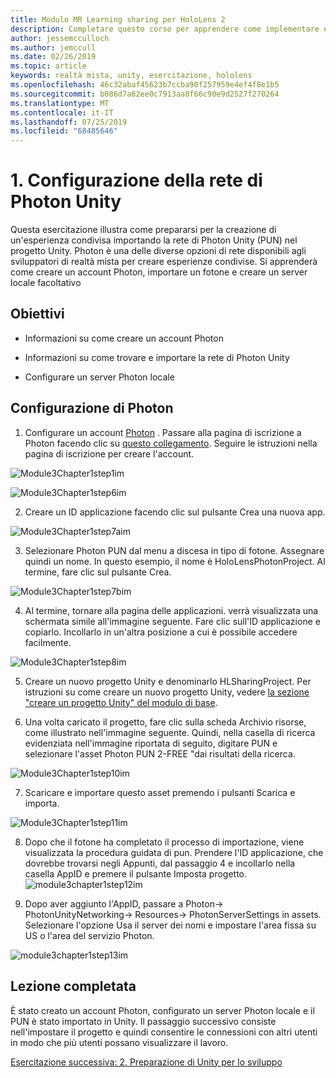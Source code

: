 ```yaml
---
title: Modulo MR Learning sharing per HoloLens 2
description: Completare questo corso per apprendere come implementare esperienze condivise multiutente all'interno di un'applicazione HoloLens 2.
author: jessemcculloch
ms.author: jemccull
ms.date: 02/26/2019
ms.topic: article
keywords: realtà mista, unity, esercitazione, hololens
ms.openlocfilehash: 46c32abaf45623b7ccba90f257959e4ef4f8e1b5
ms.sourcegitcommit: b086d7a62ee0c7913aa8f66c90e9d2527f270264
ms.translationtype: MT
ms.contentlocale: it-IT
ms.lasthandoff: 07/25/2019
ms.locfileid: "68485646"
---
```

#  <a name="1-setting-up-photon-unity-networking"></a>1. Configurazione della rete di Photon Unity

Questa esercitazione illustra come prepararsi per la creazione di un'esperienza condivisa importando la rete di Photon Unity (PUN) nel progetto Unity. Photon è una delle diverse opzioni di rete disponibili agli sviluppatori di realtà mista per creare esperienze condivise. Si apprenderà come creare un account Photon, importare un fotone e creare un server locale facoltativo

## <a name="objectives"></a>Obiettivi

* Informazioni su come creare un account Photon

* Informazioni su come trovare e importare la rete di Photon Unity

* Configurare un server Photon locale

  

## <a name="setting-up-photon"></a>Configurazione di Photon

1. Configurare un account [Photon](https://dashboard.photonengine.com/en-US/Account/SignUp) . Passare alla pagina di iscrizione a Photon facendo clic su [questo collegamento](https://dashboard.photonengine.com/en-US/Account/SignUp). Seguire le istruzioni nella pagina di iscrizione per creare l'account. 
   

![Module3Chapter1step1im](images/module3chapter1step1im.PNG)

![Module3Chapter1step6im](images/module3chapter1step6im.PNG)

2. Creare un ID applicazione facendo clic sul pulsante Crea una nuova app.

![Module3Chapter1step7aim](images/module3chapter1step7aim.PNG)

3. Selezionare Photon PUN dal menu a discesa in tipo di fotone. Assegnare quindi un nome. In questo esempio, il nome è HoloLensPhotonProject. Al termine, fare clic sul pulsante Crea.

![Module3Chapter1step7bim](images/module3chapter1step7bim.PNG)

4. Al termine, tornare alla pagina delle applicazioni. verrà visualizzata una schermata simile all'immagine seguente. Fare clic sull'ID applicazione e copiarlo. Incollarlo in un'altra posizione a cui è possibile accedere facilmente.  

![Module3Chapter1step8im](images/module3chapter1step8im.PNG)

5. Creare un nuovo progetto Unity e denominarlo HLSharingProject. Per istruzioni su come creare un nuovo progetto Unity, vedere [la sezione "creare un progetto Unity" del modulo di base](https://docs.microsoft.com/en-us/windows/mixed-reality/mrlearning-base-ch1#create-new-unity-project). 

6. Una volta caricato il progetto, fare clic sulla scheda Archivio risorse, come illustrato nell'immagine seguente. Quindi, nella casella di ricerca evidenziata nell'immagine riportata di seguito, digitare PUN e selezionare l'asset Photon PUN 2-FREE "dai risultati della ricerca. 

![Module3Chapter1step10im](images/module3chapter1step10im.PNG)

7. Scaricare e importare questo asset premendo i pulsanti Scarica e importa.

![Module3Chapter1step11im](images/module3chapter1step11im.PNG)

8. Dopo che il fotone ha completato il processo di importazione, viene visualizzata la procedura guidata di pun. Prendere l'ID applicazione, che dovrebbe trovarsi negli Appunti, dal passaggio 4 e incollarlo nella casella AppID e premere il pulsante Imposta progetto. 
![module3chapter1step12im](images/module3chapter1step12im.PNG)

9. Dopo aver aggiunto l'AppID, passare a Photon-> PhotonUnityNetworking-> Resources-> PhotonServerSettings in assets. Selezionare l'opzione Usa il server dei nomi e impostare l'area fissa su US o l'area del servizio Photon.

![module3chapter1step13im](images/module3chapter1step13im.PNG)

## <a name="congratulations"></a>Lezione completata

È stato creato un account Photon, configurato un server Photon locale e il PUN è stato importato in Unity. Il passaggio successivo consiste nell'impostare il progetto e quindi consentire le connessioni con altri utenti in modo che più utenti possano visualizzare il lavoro. 

[Esercitazione successiva: 2. Preparazione di Unity per lo sviluppo](mrlearning-sharing(photon)-ch2.md)

